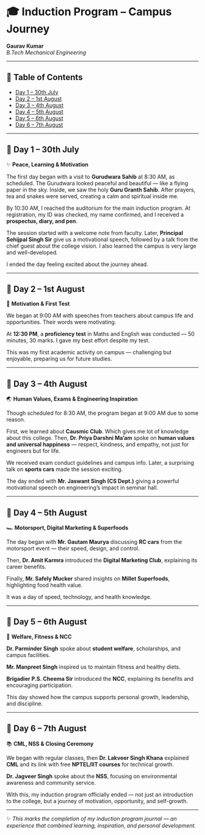 # 🎓 Induction Program – Campus Journey  
**Gaurav Kumar**  
_B.Tech Mechanical Engineering_  

---

## 📌 Table of Contents
- [Day 1 – 30th July](#day-1--30th-july)
- [Day 2 – 1st August](#day-2--1st-august)
- [Day 3 – 4th August](#day-3--4th-august)
- [Day 4 – 5th August](#day-4--5th-august)
- [Day 5 – 6th August](#day-5--6th-august)
- [Day 6 – 7th August](#day-6--7th-august)

---

## 📅 Day 1 – 30th July  
✨ **Peace, Learning & Motivation**  

The first day began with a visit to **Gurudwara Sahib** at 8:30 AM, as scheduled. The Gurudwara looked peaceful and beautiful — like a flying paper in the sky. Inside, we saw the holy **Guru Granth Sahib**. After prayers, tea and snakes were served, creating a calm and spiritual inside me.  

By 10:30 AM, I reached the auditorium for the main induction program. At registration, my ID was checked, my name confirmed, and I received a **prospectus, diary, and pen**.  

The session started with a welcome note from faculty. Later, **Principal Sehijpal Singh Sir** give us a motivational speech, followed by a talk from the chief guest about the college vision. I also learned the campus is very large and well-developed.  

I ended the day feeling excited about the journey ahead.  

---

## 📅 Day 2 – 1st August  
📝 **Motivation & First Test**  

We began at 9:00 AM with speeches from teachers about campus life and opportunities. Their words were motivating.  

At **12:30 PM**, a **proficiency test** in Maths and English was conducted — 50 minutes, 30 marks. I gave my best effort despite my test. 

This was my first academic activity on campus — challenging but enjoyable, preparing us for future studies.  

---

## 📅 Day 3 – 4th August  
🌏 **Human Values, Exams & Engineering Inspiration**  

Though scheduled for 8:30 AM, the program began at 9:00 AM due to some reason.  

First, we learned about **Causmic Club**. Which gives me lot of knowledge about this college. Then, **Dr. Priya Darshni Ma’am** spoke on **human values and universal happiness** — respect, kindness, and empathy, not just for engineers but for life.  

We received exam conduct guidelines and campus info. Later, a surprising talk on **sports cars** made the session exciting.  

The day ended with **Mr. Jaswant Singh (CS Dept.)** giving a powerful motivational speech on engineering’s impact in seminar hall.  

---

## 📅 Day 4 – 5th August  
🏎 **Motorsport, Digital Marketing & Superfoods**  

The day began with **Mr. Gautam Maurya** discussing **RC cars** from the motorsport event — their speed, design, and control.  

Then, **Dr. Amit Karmra** introduced the **Digital Marketing Club**, explaining its career benefits.  

Finally, **Mr. Safely Mucker** shared insights on **Millet Superfoods**, highlighting food health value.  

It was a day of speed, technology, and health knowledge.  

---

## 📅 Day 5 – 6th August  
💪 **Welfare, Fitness & NCC**  

**Dr. Parminder Singh** spoke about **student welfare**, scholarships, and campus facilities.  

**Mr. Manpreet Singh** inspired us to maintain fitness and healthy diets.  

**Brigadier P.S. Cheema Sir** introduced the **NCC**, explaining its benefits and encouraging participation.  

This day showed how the campus supports personal growth, leadership, and discipline.  

---

## 📅 Day 6 – 7th August  
📚 **CML, NSS & Closing Ceremony**  

We began with regular classes, then **Dr. Lakveer Singh Khana** explained **CML** and its link with free **NPTEL/IIT courses** for technical growth.  

**Dr. Jagveer Singh** spoke about the **NSS**, focusing on environmental awareness and community service.  

With this, my induction program officially ended — not just an introduction to the college, but a journey of motivation, opportunity, and self-growth.  

---

✨ _This marks the completion of my induction program journal — an experience that combined learning, inspiration, and personal development._